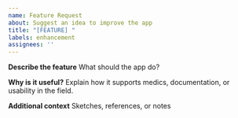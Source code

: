 ```yaml
---
name: Feature Request
about: Suggest an idea to improve the app
title: "[FEATURE] "
labels: enhancement
assignees: ''
---
```


**Describe the feature**
What should the app do?

**Why is it useful?**
Explain how it supports medics, documentation, or usability in the field.

**Additional context**
Sketches, references, or notes
